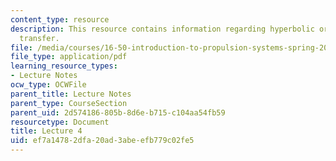 ```yaml
---
content_type: resource
description: This resource contains information regarding hyperbolic orbits; interplanetary
  transfer.
file: /media/courses/16-50-introduction-to-propulsion-systems-spring-2012/ef7a14782dfa20ad3abeefb779c02fe5_MIT16_50S12_lec4.pdf
file_type: application/pdf
learning_resource_types:
- Lecture Notes
ocw_type: OCWFile
parent_title: Lecture Notes
parent_type: CourseSection
parent_uid: 2d574186-805b-8d6e-b715-c104aa54fb59
resourcetype: Document
title: Lecture 4
uid: ef7a1478-2dfa-20ad-3abe-efb779c02fe5
---
```

